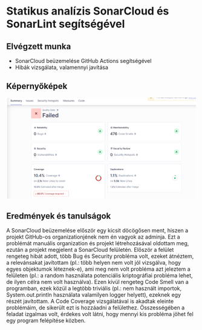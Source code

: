 # Statikus analízis SonarCloud és SonarLint segítségével

## Elvégzett munka 

- SonarCloud beüzemelése GitHub Actions segítségével
- Hibák vizsgálata, valamennyi javítása

## Képernyőképek 

<p style = "text-align: center">
    <img src="./screenshots/SonarCloud.png" width="500">
</p>


## Eredmények és tanulságok
A SonarCloud beüzemelése először egy kicsit döcögősen ment, hiszen a projekt GitHub-os organizationjének nem én vagyok az adminja. Ezt a problémát manuális organization és projekt létrehozásával oldottam meg, ezután a projekt megjelent a SonarCloud felületén. Először a felület rengeteg hibát adott, több Bug és Security probléma volt, ezeket átnéztem, a relevánsakat javítottam (pl.: több helyen nem volt jól vizsgálva, hogy egyes objektumok léteznek-e), ami meg nem volt probléma azt jeleztem a felületen (pl.: a random használata potenciális kriptográfiai probléma lehet, de ilyen célra nem volt használva). Ezen kívül rengeteg Code Smell van a programban, ezek közül a legtöbb triviális (pl.: nem használt importok, System.out.println használata valamilyen logger helyett), ezeknek egy részét javítottam. A Code Coverage vizsgálatával is akadtak eleinte problémáim, de sikerült ezt is hozzáadni a felülethez.
Összességében a feladat izgalmas volt, érdekes volt látni, hogy mennyi kis probléma jöhet fel egy program felépítése közben.